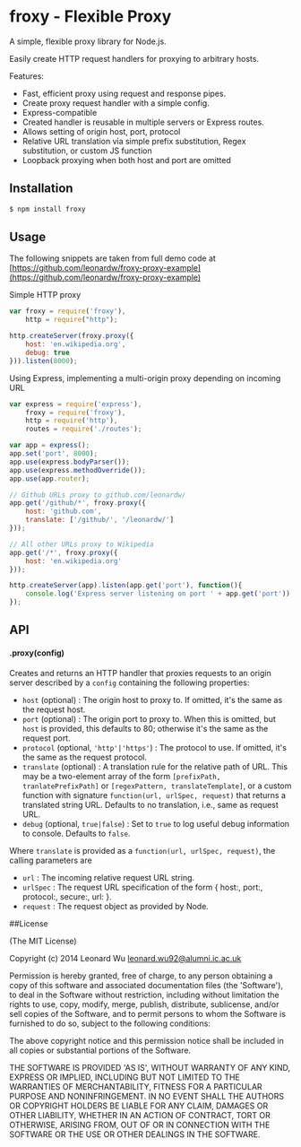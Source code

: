 # froxy - Flexible Proxy

A simple, flexible proxy library for Node.js.

Easily create HTTP request handlers for proxying to arbitrary hosts.

Features:
* Fast, efficient proxy using request and response pipes.
* Create proxy request handler with a simple config.
* Express-compatible
* Created handler is reusable in multiple servers or Express routes.
* Allows setting of origin host, port, protocol
* Relative URL translation via simple prefix substitution, Regex substitution, or custom JS function
* Loopback proxying when both host and port are omitted


## Installation

```sh
$ npm install froxy
``` 

## Usage

The following snippets are taken from full demo code at [https://github.com/leonardw/froxy-proxy-example](https://github.com/leonardw/froxy-proxy-example)

Simple HTTP proxy
```js
var froxy = require('froxy'),
	http = require("http");

http.createServer(froxy.proxy({
	host: 'en.wikipedia.org',
	debug: true
})).listen(8000);
```

Using Express, implementing a multi-origin proxy depending on incoming URL
```js
var express = require('express'),
    froxy = require('froxy'),
    http = require('http'),
    routes = require('./routes');

var app = express();
app.set('port', 8000);
app.use(express.bodyParser());
app.use(express.methodOverride());
app.use(app.router);

// Github URLs proxy to github.com/leonardw/
app.get('/github/*', froxy.proxy({
    host: 'github.com',
    translate: ['/github/', '/leonardw/']
}));

// All other URLs proxy to Wikipedia
app.get('/*', froxy.proxy({
    host: 'en.wikipedia.org'
}));

http.createServer(app).listen(app.get('port'), function(){
    console.log('Express server listening on port ' + app.get('port'));
});
```


## API

#### .proxy(config)
Creates and returns an HTTP handler that proxies requests to an origin server described by a `config` containing the following properties:
* `host` (optional) : The origin host to proxy to. If omitted, it's the same as the request host.
* `port` (optional) : The origin port to proxy to. When this is omitted, but `host` is provided, this defaults to 80; otherwise it's the same as the request port.
* `protocol` (optional, `'http'|'https'`) : The protocol to use. If omitted, it's the same as the request protocol.
* `translate` (optional) : A translation rule for the relative path of URL. This may be a two-element array of the form `[prefixPath, tranlatePrefixPath]`
or `[regexPattern, translateTemplate]`, or a custom function with signature `function(url, urlSpec, request)` that returns a translated string URL.
Defaults to no translation, i.e., same as request URL.
* `debug` (optional, `true|false`) : Set to `true` to log useful debug information to console. Defaults to `false`.


Where `translate` is provided as a `function(url, urlSpec, request)`, the calling parameters are
* `url` : The incoming relative request URL string.
* `urlSpec` : The request URL specification of the form { host:, port:, protocol:, secure:, url: }.
* `request` : The request object as provided by Node.


##License

(The MIT License)

Copyright (c) 2014 Leonard Wu <leonard.wu92@alumni.ic.ac.uk>

Permission is hereby granted, free of charge, to any person obtaining a copy of this software and associated documentation files (the 'Software'), to deal in the Software without restriction, including without limitation the rights to use, copy, modify, merge, publish, distribute, sublicense, and/or sell copies of the Software, and to permit persons to whom the Software is furnished to do so, subject to the following conditions:

The above copyright notice and this permission notice shall be included in all copies or substantial portions of the Software.

THE SOFTWARE IS PROVIDED 'AS IS', WITHOUT WARRANTY OF ANY KIND, EXPRESS OR IMPLIED, INCLUDING BUT NOT LIMITED TO THE WARRANTIES OF MERCHANTABILITY, FITNESS FOR A PARTICULAR PURPOSE AND NONINFRINGEMENT. IN NO EVENT SHALL THE AUTHORS OR COPYRIGHT HOLDERS BE LIABLE FOR ANY CLAIM, DAMAGES OR OTHER LIABILITY, WHETHER IN AN ACTION OF CONTRACT, TORT OR OTHERWISE, ARISING FROM, OUT OF OR IN CONNECTION WITH THE SOFTWARE OR THE USE OR OTHER DEALINGS IN THE SOFTWARE.

